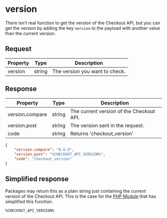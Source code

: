 # version

<include from="Snippets-CheckoutAPI.md" element-id="snippet-header" />

There isn't real function to get the version of the Checkout API, but you can get the version by adding the key `version` to the payload with another value than the current version.

## Request

| Property | Type   | Description                    |
|----------|--------|--------------------------------|
| version  | string | The version you want to check. |

## Response

| Property        | Type   | Description                              |
|-----------------|--------|------------------------------------------|
| version.compare | string | The current version of the Checkout API. |
| version.post    | string | The version sent in the request.         |
| code            | string | Returns 'checkout_version'               |

```json
{
    "version.compare": "0.0.0",
    "version.post": "%CHECKOUT_API_VERSION%",
    "code": "checkout_version"
}
```
## Simplified response
Packages may return this as a plain string just containing the current version of the Checkout API. This is the case for the [PHP Module](https://github.com/Billmate/qvickly-php-module) that has simplified this function.

```Text
%CHECKOUT_API_VERSION%
```